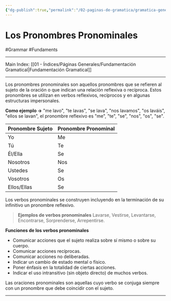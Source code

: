 ```yaml
---
{"dg-publish":true,"permalink":"/02-paginas-de-gramatica/gramatica-general/los-pronombres-pronominales/"}
---
```


# Los Pronombres Pronominales
#Grammar #Fundaments 
___
Main Index: [[01 - Índices/Páginas Generales/Fundamentación Gramatical\|Fundamentación Gramatical]]
___
Los pronombres pronominales son aquellos pronombres que se refieren al sujeto de la oración o que indican una relación reflexiva o recíproca. Estos pronombres se utilizan en verbos reflexivos, recíprocos y en algunas estructuras impersonales. 

**Como ejemplo →** "me lavo", "te lavas", "se lava", "nos lavamos", "os laváis", "ellos se lavan", el pronombre reflexivo es "me", "te", "se", "nos", "os", "se".

| Pronombre Sujeto | Pronombre Pronominal |
| ---------------- | -------------------- |
| Yo               | Me                   |
| Tú               | Te                   |
| Él/Ella          | Se                   |
| Nosotros         | Nos                  |
| Ustedes          | Se                   |
| Vosotros         | Os                   |
| Ellos/Ellas      | Se                   |

Los verbos pronominales se construyen incluyendo en la terminación de su infinitivo un pronombre reflexivo.

>**Ejemplos de verbos pronominales**
Lavarse, Vestirse, Levantarse, Encontrarse, Sorprenderse, Arrepentirse.

**Funciones de los verbos pronominales**
- Comunicar acciones que el sujeto realiza sobre sí mismo o sobre su cuerpo.
- Comunicar acciones recíprocas.
- Comunicar acciones no deliberadas.
- Indicar un cambio de estado mental o físico.
- Poner énfasis en la totalidad de ciertas acciones.
- Indicar el uso intransitivo (sin objeto directo) de muchos verbos.

Las oraciones pronominales son aquellas cuyo verbo se conjuga siempre con un pronombre que debe coincidir con el sujeto.

___
